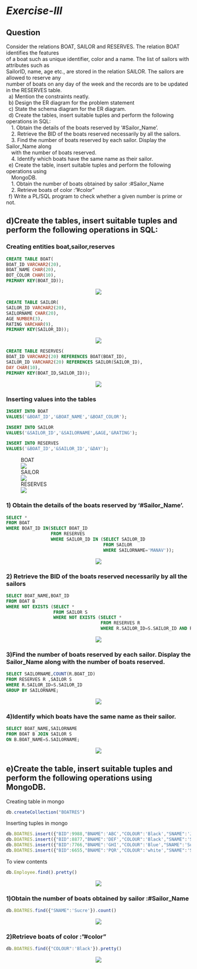# *Exercise-III*

## Question

Consider the relations BOAT, SAILOR and RESERVES. The relation BOAT identifies the features<br>
of a boat such as unique identifier, color and a name. The list of sailors with attributes such as<br>
SailorID, name, age etc., are stored in the relation SAILOR. The sailors are allowed to reserve any<br>
number of boats on any day of the week and the records are to be updated in the RESERVES table.<br>
&ensp;a) Mention the constraints neatly.<br>
&ensp;b) Design the ER diagram for the problem statement<br>
&ensp;c) State the schema diagram for the ER diagram.<br>
&ensp;d) Create the tables, insert suitable tuples and perform the following operations in SQL:<br>
&emsp;1. Obtain the details of the boats reserved by ‘#Sailor_Name’.<br>
&emsp;2. Retrieve the BID of the boats reserved necessarily by all the sailors.<br>
&emsp;3. Find the number of boats reserved by each sailor. Display the Sailor_Name along<br>
&emsp;with the number of boats reserved.<br>
&emsp;4. Identify which boats have the same name as their sailor.<br>
&ensp;e) Create the table, insert suitable tuples and perform the following operations using<br>
&emsp;MongoDB.<br>
&emsp;1. Obtain the number of boats obtained by sailor :#Sailor_Name<br>
&emsp;2. Retrieve boats of color :”#color”<br>
&ensp;f) Write a PL/SQL program to check whether a given number is prime or not.<br>


## d)Create the tables, insert suitable tuples and perform the following operations in SQL:
### Creating entities boat,sailor,reserves
```SQL
CREATE TABLE BOAT(
BOAT_ID VARCHAR2(20),
BOAT_NAME CHAR(20),
BOT_COLOR CHAR(10),
PRIMARY KEY(BOAT_ID));
```
<P ALIGN="CENTER"><IMG SRC="https://github.com/MXNXV-ERR/SQL_SCRIPTS/blob/main/IMGS/Q31.png?raw=True"></P>

```SQL
CREATE TABLE SAILOR(
SAILOR_ID VARCHAR2(20),
SAILORNAME CHAR(20),
AGE NUMBER(3),
RATING VARCHAR(9),
PRIMARY KEY(SAILOR_ID));
```
<P ALIGN="CENTER"><IMG SRC="https://github.com/MXNXV-ERR/SQL_SCRIPTS/blob/main/IMGS/Q32.png?raw=True"></P>

```SQL
CREATE TABLE RESERVES(
BOAT_ID VARCHAR2(20) REFERENCES BOAT(BOAT_ID),
SAILOR_ID VARCHAR2(20) REFERENCES SAILOR(SAILOR_ID),
DAY CHAR(10),
PRIMARY KEY(BOAT_ID,SAILOR_ID));
```
<P ALIGN="CENTER"><IMG SRC="https://github.com/MXNXV-ERR/SQL_SCRIPTS/blob/main/IMGS/Q33.png?raw=True"></P>

### Inserting values into the tables
```SQL
INSERT INTO BOAT
VALUES('&BOAT_ID','&BOAT_NAME','&BOAT_COLOR');
```
```SQL
INSERT INTO SAILOR
VALUES('&SAILOR_ID','&SAILORNAME',&AGE,'&RATING');
```
```SQL
INSERT INTO RESERVES
VALUES('&BOAT_ID','&SAILOR_ID','&DAY');
```
<FIGURE>
<FIGCAPTION>BOAT</FIGCAPTION>
<IMG SRC="https://github.com/MXNXV-ERR/SQL_SCRIPTS/blob/main/IMGS/Q34.png?raw=True">
<FIGCAPTION>SAILOR</FIGCAPTION>
<IMG SRC="https://github.com/MXNXV-ERR/SQL_SCRIPTS/blob/main/IMGS/Q35.png?raw=True">
<FIGCAPTION>RESERVES</FIGCAPTION>
<IMG SRC="https://github.com/MXNXV-ERR/SQL_SCRIPTS/blob/main/IMGS/Q36.png?raw=True">
</FIGURE>


### 1) Obtain the details of the boats reserved by ‘#Sailor_Name’.
```SQL
SELECT *
FROM BOAT
WHERE BOAT_ID IN(SELECT BOAT_ID
                 FROM RESERVES
                 WHERE SAILOR_ID IN (SELECT SAILOR_ID
                                     FROM SAILOR
                                     WHERE SAILORNAME='MANAV'));
```
<P ALIGN="CENTER"><IMG SRC="https://github.com/MXNXV-ERR/SQL_SCRIPTS/blob/main/IMGS/Q3D1.png?raw=True"></P>

### 2) Retrieve the BID of the boats reserved necessarily by all the sailors
```SQL
SELECT BOAT_NAME,BOAT_ID
FROM BOAT B
WHERE NOT EXISTS (SELECT *
                  FROM SAILOR S
                  WHERE NOT EXISTS (SELECT * 
                                    FROM RESERVES R
                                    WHERE R.SAILOR_ID=S.SAILOR_ID AND R.BOAT_ID=B.BOAT_ID)) ;
```
<P ALIGN="CENTER"><IMG SRC="https://github.com/MXNXV-ERR/SQL_SCRIPTS/blob/main/IMGS/Q3D2.png?raw=True"></P>


### 3)Find the number of boats reserved by each sailor. Display the Sailor_Name along with the number of boats reserved.
```SQL
SELECT SAILORNAME,COUNT(R.BOAT_ID)
FROM RESERVES R ,SAILOR S
WHERE R.SAILOR_ID=S.SAILOR_ID
GROUP BY SAILORNAME;
```
<P ALIGN="CENTER"><IMG SRC="https://github.com/MXNXV-ERR/SQL_SCRIPTS/blob/main/IMGS/Q3D3.png?raw=True"></P>

### 4)Identify which boats have the same name as their sailor.
```SQL
SELECT BOAT_NAME,SAILORNAME
FROM BOAT B JOIN SAILOR S
ON B.BOAT_NAME=S.SAILORNAME;
```
<P ALIGN="CENTER"><IMG SRC="https://github.com/MXNXV-ERR/SQL_SCRIPTS/blob/main/IMGS/Q3D4.png?raw=True"></P>

## e)Create the table, insert suitable tuples and perform the following operations using MongoDB.
Creating table in mongo
```javascript
db.createCollection("BOATRES")
```
Inserting tuples in mongo
```javascript
db.BOATRES.insert({"BID":9988,"BNAME":'ABC',"COLOUR":'Black',"SNAME":'John',"SID":1234,"DAY":'2017-12-25'})
db.BOATRES.insert({"BID":8877,"BNAME":'DEF',"COLOUR":'Black',"SNAME":'Smith',"SID":4567,"DAY":'2017-11-24'})
db.BOATRES.insert({"BID":7766,"BNAME":'GHI',"COLOUR":'Blue',"SNAME":'Sucre',"SID":1122,"DAY":'2017-10-24'})
db.BOATRES.insert({"BID":6655,"BNAME":'PQR',"COLOUR":'white',"SNAME":'Sucre',"SID":1122,"DAY":'2017-10-29'})
```
To view contents
```javascript
db.Employee.find().pretty()
```
<P ALIGN="CENTER"><IMG SRC="https://github.com/MXNXV-ERR/SQL_SCRIPTS/blob/main/IMGS/Q3E0.png?raw=True"></P>

### 1)Obtain the number of boats obtained by sailor :#Sailor_Name
```javascript
db.BOATRES.find({"SNAME":'Sucre'}).count()
```
<P ALIGN="CENTER"><IMG SRC="https://github.com/MXNXV-ERR/SQL_SCRIPTS/blob/main/IMGS/Q3E1.png?raw=True"></P>

### 2)Retrieve boats of color :”#color”
```javascript
db.BOATRES.find({"COLOUR":'Black'}).pretty()
```
<P ALIGN="CENTER"><IMG SRC="https://github.com/MXNXV-ERR/SQL_SCRIPTS/blob/main/IMGS/Q3E2.png?raw=True"></P>
